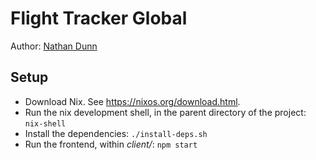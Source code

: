 # Flight Tracker Global

Author: [Nathan Dunn](https://www.nathandunn.me)

## Setup

* Download Nix. See https://nixos.org/download.html.
* Run the nix development shell, in the parent directory of the project: `nix-shell`
* Install the dependencies: `./install-deps.sh`
* Run the frontend, within *client/*: `npm start`

